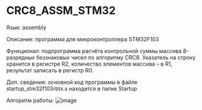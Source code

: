 # CRC8_ASSM_STM32

Язык: assembly

Описание: программа для микроконтроллера STM32F103

Функционал: подпрограмма расчёта контрольной суммы массива 8-разрядных беззнаковых чисел по алгоритму CRC8. Указатель на строку хранится в регистре R2, количество элементов массива – в R1, результат записать в регистр R0.

Доп. сведения: основной код программы в файле startup_stm32f103rbtx.s находится в папке Startup

Алгоритм работы:
![image](https://github.com/beplop/CRC8_ASSM_STM32/assets/56293559/3a6105bb-a314-4560-a85e-6047830c52a0)
